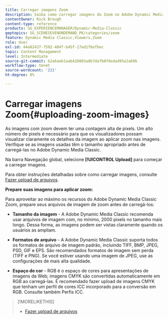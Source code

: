 ```yaml
---
title: Carregar imagens Zoom
description: Saiba como carregar imagens do Zoom no Adobe Dynamic Media Classic.
contentOwner: Rick Brough
content-type: reference
products: SG_EXPERIENCEMANAGER/Dynamic-Media-Classic
geptopics: SG_SCENESEVENONDEMAND_PK/categories/zoom
feature: Dynamic Media Classic,Viewers,Zoom
role: User
exl-id: 44a82437-7592-484f-b45f-17ed1f6efbec
topic: Content Management
level: Intermediate
source-git-commit: b2a6aeb1aab420803a8b7dafb0fdeda495e2a69b
workflow-type: tm+mt
source-wordcount: '221'
ht-degree: 0%

---
```


# Carregar imagens Zoom{#uploading-zoom-images}

As imagens com zoom devem ter uma contagem alta de pixels. Um alto número de pixels é necessário para que os visualizadores possam visualizar claramente os detalhes da imagem ao aplicar zoom nas imagens. Verifique se as imagens usadas têm o tamanho apropriado antes de carregá-las no Adobe Dynamic Media Classic.

Na barra Navegação global, selecione **[!UICONTROL Upload]** para começar a carregar imagens.

Para obter instruções detalhadas sobre como carregar imagens, consulte [Fazer upload de arquivos](uploading-files.md#uploading_files).

**Prepare suas imagens para aplicar zoom:**

Para aproveitar ao máximo os recursos do Adobe Dynamic Media Classic Zoom, prepare seus arquivos de imagem de zoom antes de carregá-los:

* **Tamanho da imagem** - A Adobe Dynamic Media Classic recomenda usar arquivos de imagem com, no mínimo, 2000 pixels no tamanho mais longo. Dessa forma, as imagens podem ser vistas claramente quando os usuários as ampliam.

* **Formatos de arquivo** - A Adobe Dynamic Media Classic suporta todos os formatos de arquivo de imagem padrão, incluindo TIFF, BMP, JPEG, PSD, GIF e EPS. São recomendados formatos de imagem sem perda (TIFF e PNG). Se você estiver usando uma imagem de JPEG, use as configurações de mais alta qualidade.

* **Espaço de cor** - RGB é o espaço de cores para apresentações de imagens da Web; imagens CMYK são convertidas automaticamente em RGB ao carregá-las. É recomendado fazer upload de imagens CMYK que tenham um perfil de cores ICC incorporado para a conversão em RGB. Consulte também Perfis ICC.

>[!MORELIKETHIS]
>
>* [Fazer upload de arquivos](uploading-files.md#uploading_files)
